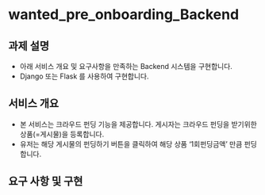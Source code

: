 # wanted_pre_onboarding_Backend

## 과제 설명
* 아래 서비스 개요 및 요구사항을 만족하는 Backend 시스템을 구현합니다.
* Django 또는 Flask 를 사용하여 구현합니다.

## 서비스 개요
* 본 서비스는 크라우드 펀딩 기능을 제공합니다. 게시자는 크라우드 펀딩을 받기위한 상품(=게시물)을 등록합니다.
* 유저는 해당 게시물의 펀딩하기 버튼을 클릭하여 해당 상품 ‘1회펀딩금액’ 만큼 펀딩합니다.

## 요구 사항 및 구현
